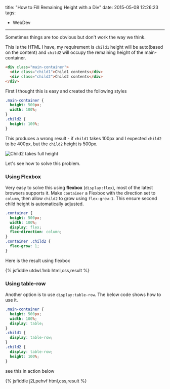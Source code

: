 title: "How to Fill Remaining Height with a Div"
date: 2015-05-08 12:26:23
tags:

- WebDev

---

Sometimes things are too obvious but don't work the way we think.

This is the HTML I have, my requirement is `child1` height will be auto(based on the content) and `child2` will occupy the remaining height of the main-container.

```html
<div class="main-container">
  <div class="child1">Child1 contents</div>
  <div class="child2">Child2 contents</div>
</div>
```

First I thought this is easy and created the following styles

```css
.main-container {
  height: 500px;
  width: 100%;
}
.child2 {
  height: 100%;
}
```

This produces a wrong result - if `child1` takes 100px and I expected `child2` to be 400px, but the `child2` height is 500px.

![Child2 takes full height](/images/2015/Fill_height_div.PNG)

Let's see how to solve this problem.

### Using Flexbox

Very easy to solve this using **flexbox** (`display:flex`), most of the latest browsers supports it. Make `container` a Flexbox with the direction set to `column`, then allow `child2` to grow using `flex-grow:1`. This ensure second child height is automatically adjusted.

```css
.container {
  height: 500px;
  width: 100%;
  display: flex;
  flex-direction: column;
}
.container .child2 {
  flex-grow: 1;
}
```

Here is the result using flexbox

{% jsfiddle utdwL1mb html,css,result %}

### Using table-row

Another option is to use `display:table-row`. The below code shows how to use it.

```css
.main-container {
  height: 500px;
  width: 100%;
  display: table;
}
.child1 {
  display: table-row;
}
.child2 {
  display: table-row;
  height: 100%;
}
```

see this in action below

{% jsfiddle j2Lpehvf html,css,result %}

